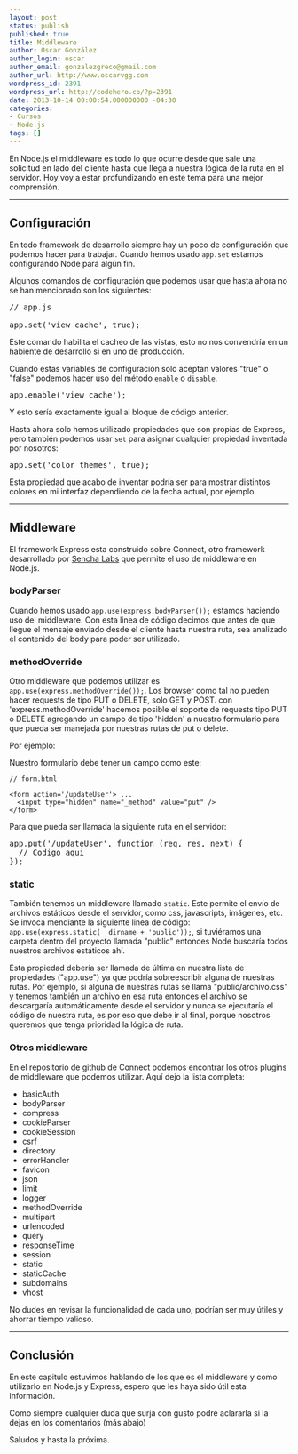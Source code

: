 ```yaml
---
layout: post
status: publish
published: true
title: Middleware
author: Oscar González
author_login: oscar
author_email: gonzalezgreco@gmail.com
author_url: http://www.oscarvgg.com
wordpress_id: 2391
wordpress_url: http://codehero.co/?p=2391
date: 2013-10-14 00:00:54.000000000 -04:30
categories:
- Cursos
- Node.js
tags: []
---
```

<p>En Node.js el middleware es todo lo que ocurre desde que sale una solicitud en lado del cliente hasta que llega a nuestra lógica de la ruta en el servidor. Hoy voy a estar profundizando en este tema para una mejor comprensión.</p>

<hr />

<h2>Configuración</h2>

<p>En todo framework de desarrollo siempre hay un poco de configuración que podemos hacer para trabajar. Cuando hemos usado <code>app.set</code> estamos configurando Node para algún fin.</p>

<p>Algunos comandos de configuración que podemos usar que hasta ahora no se han mencionado son los siguientes:</p>

<pre>// app.js

app.set('view cache', true);
</pre>

<p>Este comando habilita el cacheo de las vistas, esto no nos convendría en un habiente de desarrollo si en uno de producción.</p>

<p>Cuando estas variables de configuración solo aceptan valores "true" o "false" podemos hacer uso del método <code>enable</code> o <code>disable</code>.</p>

<pre>app.enable('view cache');
</pre>

<p>Y esto sería exactamente igual al bloque de código anterior.</p>

<p>Hasta ahora solo hemos utilizado propiedades que son propias de Express, pero también podemos usar <code>set</code> para asignar cualquier propiedad inventada por nosotros:</p>

<pre>app.set('color themes', true);
</pre>

<p>Esta propiedad que acabo de inventar podría ser para mostrar distintos colores en mi interfaz dependiendo de la fecha actual, por ejemplo.</p>

<hr />

<h2>Middleware</h2>

<p>El framework Express esta construido sobre Connect, otro framework desarrollado por <a href="www.senchalabs.org">Sencha Labs</a> que permite el uso de middleware en Node.js.</p>

<h3>bodyParser</h3>

<p>Cuando hemos usado <code>app.use(express.bodyParser());</code> estamos haciendo uso del middleware. Con esta linea de código decimos que antes de que llegue el mensaje enviado desde el cliente hasta nuestra ruta, sea analizado el contenido del body para poder ser utilizado.</p>

<h3>methodOverride</h3>

<p>Otro middleware que podemos utilizar es <code>app.use(express.methodOverride());</code>. Los browser como tal no pueden hacer requests de tipo PUT o DELETE, solo GET y POST. con 'express.methodOverride' hacemos posible el soporte de requests tipo PUT o DELETE agregando un campo de tipo 'hidden' a nuestro formulario para que pueda ser manejada por nuestras rutas de put o delete.</p>

<p>Por ejemplo:</p>

<p>Nuestro formulario debe tener un campo como este:</p>

<pre><code>// form.html

&lt;form action='/updateUser'&gt; ...
  &lt;input type="hidden" name="_method" value="put" /&gt;
&lt;/form&gt;
</code></pre>

<p>Para que pueda ser llamada la siguiente ruta en el servidor:</p>

<pre>app.put('/updateUser', function (req, res, next) {
  // Codigo aqui
});
</pre>

<h3>static</h3>

<p>También tenemos un middleware llamado <code>static</code>. Este permite el envío de archivos estáticos desde el servidor, como css, javascripts, imágenes, etc. Se invoca mendiante la siguiente linea de código: <code>app.use(express.static(__dirname + 'public'));</code>, si tuviéramos una carpeta dentro del proyecto llamada "public" entonces Node buscaría todos nuestros archivos estáticos ahí.</p>

<p>Esta propiedad debería ser llamada de última en nuestra lista de propiedades ("app.use") ya que podría sobreescribir alguna de nuestras rutas. Por ejemplo, si alguna de nuestras rutas se llama "public/archivo.css" y tenemos también un archivo en esa ruta entonces el archivo se descargaría automáticamente desde el servidor y nunca se ejecutaría el código de nuestra ruta, es por eso que debe ir al final, porque nosotros queremos que tenga prioridad la lógica de ruta.</p>

<h3>Otros middleware</h3>

<p>En el repositorio de github de Connect podemos encontrar los otros plugins de middleware que podemos utilizar. Aquí dejo la lista completa:</p>

<ul>
<li>basicAuth</li>
<li>bodyParser</li>
<li>compress</li>
<li>cookieParser</li>
<li>cookieSession</li>
<li>csrf</li>
<li>directory</li>
<li>errorHandler</li>
<li>favicon</li>
<li>json</li>
<li>limit</li>
<li>logger</li>
<li>methodOverride</li>
<li>multipart</li>
<li>urlencoded</li>
<li>query</li>
<li>responseTime</li>
<li>session</li>
<li>static</li>
<li>staticCache</li>
<li>subdomains</li>
<li>vhost</li>
</ul>

<p>No dudes en revisar la funcionalidad de cada uno, podrían ser muy útiles y ahorrar tiempo valioso.</p>

<hr />

<h2>Conclusión</h2>

<p>En este capitulo estuvimos hablando de los que es el middleware y como utilizarlo en Node.js y Express, espero que les haya sido útil esta información.</p>

<p>Como siempre cualquier duda que surja con gusto podré aclararla si la dejas en los comentarios (más abajo)</p>

<p>Saludos y hasta la próxima.</p>
